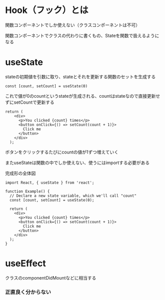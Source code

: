 # Hook（フック）とは

関数コンポーネントでしか使えない（クラスコンポーネントは不可）

関数コンポーネントでクラスの代わりに書くもの、Stateを関数で扱えるようになる

# useState

stateの初期値を引数に取り、stateとそれを更新する関数のセットを生成する

```
const [count, setCount] = useState(0)
```

これで値が0のcountというstateが生成される、countはstateなので直接更新せずにsetCountで更新する

```
return (
    <div>
      <p>You clicked {count} times</p>
      <button onClick={() => setCount(count + 1)}>
        Click me
      </button>
    </div>
  );
```

ボタンをクリックするたびにcountの値が1ずつ増えていく

またuseStateは関数の中でしか使えない、使うにはimportする必要がある

完成形の全体図

```
import React, { useState } from 'react';

function Example() {
  // Declare a new state variable, which we'll call "count"
  const [count, setCount] = useState(0);

  return (
    <div>
      <p>You clicked {count} times</p>
      <button onClick={() => setCount(count + 1)}>
        Click me
      </button>
    </div>
  );
}
```

# useEffect

クラスのcomponentDidMountなどに相当する

### 正直良く分からない
